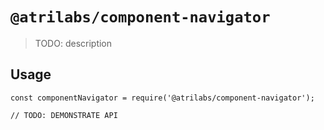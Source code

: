 # `@atrilabs/component-navigator`

> TODO: description

## Usage

```
const componentNavigator = require('@atrilabs/component-navigator');

// TODO: DEMONSTRATE API
```
